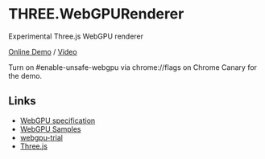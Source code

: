 # THREE.WebGPURenderer
Experimental Three.js WebGPU renderer

[Online Demo](https://takahirox.github.io/THREE.WebGPURenderer/examples/index.html) / [Video](https://twitter.com/superhoge/status/1208993042574630913)

Turn on #enable-unsafe-webgpu via chrome://flags on Chrome Canary for the demo.

## Links

- [WebGPU specification](https://gpuweb.github.io/gpuweb/)
- [WebGPU Samples](https://github.com/austinEng/webgpu-samples)
- [webgpu-trial](https://github.com/takahirox/webgpu-trial)
- [Three.js](https://threejs.org/)
